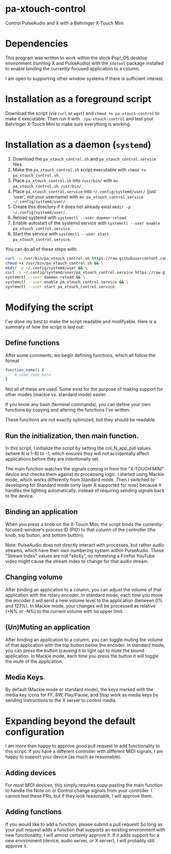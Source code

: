 # pa-xtouch-control
 Control PulseAudio and X with a Behringer X-Touch Mini
 
 # Dependencies
 This program was written to work within the stock Pop!_OS desktop environment (running X and PulseAudio) with the `xdotool` package installed to enable binding the currently-focused application to a column.  
 
I am open to supporting other window systems if there is sufficient interest.

# Installation as a foreground script

Download the script (via `curl` or `wget`) and `chmod +x pa-xtouch-control` to make it executable. Then run it with `./pa-xtouch-control` and test your Behringer X-Touch Mini to make sure everything is working.

# Installation as a daemon (`systemd`)
1. Download the `pa_xtouch_control.sh` and `pa_xtouch_control.service` files. 
2. Make the `pa_xtouch_control.sh` script executable with `chmod +x pa_xtouch_control.sh`.
3. Place `pa_xtouch_control.sh` into `/usr/bin/` with `mv pa_xtouch_control.sh /usr/bin/`.
4. Place `pa_xtouch_control.service` into `~/.config/systemd/user/` (just 'user', not your username) with `mv pa_xtouch_control.service ~/.config/systemd/user/`
5. Create this directory if it does not already exist `mkdir -p ~/.config/systemd/user/`.
6. Reload systemd with `systemctl --user daemon-reload`.
7. Enable autostart of the systemd service with `systemctl --user enable pa_xtouch_control.service`.
8. Start the service with `systemctl --user start pa_xtouch_control.service`.

You can do all of these steps with:

```bash
curl -o /usr/bin/pa_xtouch_control.sh https://raw.githubusercontent.com/Jafner/pa-xtouch-control/main/pa_xtouch_control.sh && \
chmod +x /usr/bin/pa_xtouch_control.sh && \
mkdir -p ~/.config/systemd/user && \
curl -o ~/.config/systemd/user/pa_xtouch_control.service https://raw.githubusercontent.com/Jafner/pa-xtouch-control/main/pa_xtouch_control.service && \
systemctl --user daemon-reload && \
systemctl --user enable pa_xtouch_control.service && \
systemctl --user start pa_xtouch_control.service
```

 
# Modifying the script

I've done my best to make the script readable and modifyable. Here is a summary of how the script is laid out:  

## Define functions
After some comments, we begin defining functions, which all follow the format

```bash
function_name() {
	# some code here
}
```

Not all of these are used. Some exist for the purpose of making support for other modes (mackie vs. standard mode) easier. 

If you know any bash (terminal commands), you can define your own functions by copying and altering the functions I've written. 

These functions are not exactly optimized, but they should be readable.

## Run the initialization, then main function.
In this script, I initialize the script by setting the col_N_app_pid values (where N is 1-8) to -1, which ensures they will not accidentally affect applications before they are intentionally set.

The main function watches the signals coming in from the "X-TOUCH MINI" device and checks them against its processing logic. I started using Mackie mode, which works differently from Standard mode. Then I switched to developing for Standard mode (only layer A supported for now) because it handles the lighting automatically, instead of requiring sending signals back to the device. 

## Binding an application
When you press a knob on the X-Touch Mini, the script binds the currently-focused-window's process ID (PID) to that column of the controller (the knob, top button, and bottom button). 

Note: PulseAudio does not directly interact with processes, but rather audio streams, which have their own numbering system within PulseAudio. These "Stream Index" values are not "sticky", so refreshing a Firefox YouTube video might cause the stream index to change for that audio stream.

## Changing volume
After binding an application to a column, you can adjust the volume of that application with the rotary encoder. In standard mode, each time you move the encoder it will send a new volume level to the application (between 0% and 127%). In Mackie mode, your changes will be processed as relative (+N% or -N%) to the current volume with no upper limit.
## (Un)Muting an application
After binding an application to a column, you can toggle muting the volume of that application with the top button below the encoder. In standard mode, you can press the button (causing it to light up) to mute the bound application. In Mackie mode, each time you press the button it will toggle the mute of the application. 

## Media Keys
By default (Mackie mode or standard mode), the keys marked with the media key icons for FF, RW, Play/Pause, and Stop work as media keys by sending instructions to the X server to control media.

# Expanding beyond the default configuration
I am more than happy to approve good pull request to add functionality to this script. If you have a different controller with different MIDI signals, I am happy to support your device (as much as reasonable).

## Adding devices
For most MIDI devices, this simply requires copy-pasting the main function to handle the Note on or Control change signals from your controller. I cannot test these PRs, but if they look reasonable, I will approve them.

## Adding functions
If you would like to add a function, please submit a pull request! So long as your pull request adds a function that supports an existing environment with new functionality, I will almost certainly approve it. 
If it adds support for a new environment (device, audio server, or X server), I will probably still approve it.
